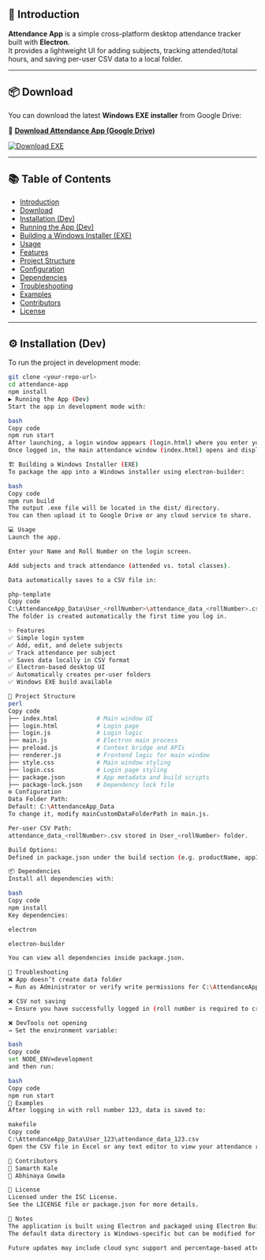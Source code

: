 ## 📝 Introduction
**Attendance App** is a simple cross-platform desktop attendance tracker built with **Electron**.  
It provides a lightweight UI for adding subjects, tracking attended/total hours, and saving per-user CSV data to a local folder.

---

## 📦 Download

You can download the latest **Windows EXE installer** from Google Drive:

🔗 **[Download Attendance App (Google Drive)](https://drive.google.com/drive/folders/19NKG79RGutCyJBh1Ta5asYE2D4QF5u-2?usp=sharing)**  

[![Download EXE](https://img.shields.io/badge/Download-Windows%20EXE-blue?style=for-the-badge&logo=windows)](https://drive.google.com/drive/folders/19NKG79RGutCyJBh1Ta5asYE2D4QF5u-2?usp=sharing)

---

## 📚 Table of Contents
- [Introduction](#-introduction)
- [Download](#-download)
- [Installation (Dev)](#-installation-dev)
- [Running the App (Dev)](#-running-the-app-dev)
- [Building a Windows Installer (EXE)](#-building-a-windows-installer-exe)
- [Usage](#-usage)
- [Features](#-features)
- [Project Structure](#-project-structure)
- [Configuration](#-configuration)
- [Dependencies](#-dependencies)
- [Troubleshooting](#-troubleshooting)
- [Examples](#-examples)
- [Contributors](#-contributors)
- [License](#-license)

---

## ⚙️ Installation (Dev)
To run the project in development mode:

```bash
git clone <your-repo-url>
cd attendance-app
npm install
▶️ Running the App (Dev)
Start the app in development mode with:

bash
Copy code
npm run start
After launching, a login window appears (login.html) where you enter your Name and Roll Number.
Once logged in, the main attendance window (index.html) opens and displays the attendance management interface.

🏗️ Building a Windows Installer (EXE)
To package the app into a Windows installer using electron-builder:

bash
Copy code
npm run build
The output .exe file will be located in the dist/ directory.
You can then upload it to Google Drive or any cloud service to share.

💻 Usage
Launch the app.

Enter your Name and Roll Number on the login screen.

Add subjects and track attendance (attended vs. total classes).

Data automatically saves to a CSV file in:

php-template
Copy code
C:\AttendanceApp_Data\User_<rollNumber>\attendance_data_<rollNumber>.csv
The folder is created automatically the first time you log in.

✨ Features
✅ Simple login system
✅ Add, edit, and delete subjects
✅ Track attendance per subject
✅ Saves data locally in CSV format
✅ Electron-based desktop UI
✅ Automatically creates per-user folders
✅ Windows EXE build available

📁 Project Structure
perl
Copy code
├── index.html           # Main window UI
├── login.html           # Login page
├── login.js             # Login logic
├── main.js              # Electron main process
├── preload.js           # Context bridge and APIs
├── renderer.js          # Frontend logic for main window
├── style.css            # Main window styling
├── login.css            # Login page styling
├── package.json         # App metadata and build scripts
├── package-lock.json    # Dependency lock file
⚙️ Configuration
Data Folder Path:
Default: C:\AttendanceApp_Data
To change it, modify mainCustomDataFolderPath in main.js.

Per-user CSV Path:
attendance_data_<rollNumber>.csv stored in User_<rollNumber> folder.

Build Options:
Defined in package.json under the build section (e.g. productName, appId, etc.).

📦 Dependencies
Install all dependencies with:

bash
Copy code
npm install
Key dependencies:

electron

electron-builder

You can view all dependencies inside package.json.

🧰 Troubleshooting
❌ App doesn’t create data folder
→ Run as Administrator or verify write permissions for C:\AttendanceApp_Data.

❌ CSV not saving
→ Ensure you have successfully logged in (roll number is required to create the folder).

❌ DevTools not opening
→ Set the environment variable:

bash
Copy code
set NODE_ENV=development
and then run:

bash
Copy code
npm run start
🧾 Examples
After logging in with roll number 123, data is saved to:

makefile
Copy code
C:\AttendanceApp_Data\User_123\attendance_data_123.csv
Open the CSV file in Excel or any text editor to view your attendance records.

👥 Contributors
👤 Samarth Kale
👤 Abhinaya Gowda

📜 License
Licensed under the ISC License.
See the LICENSE file or package.json for more details.

🧩 Notes
The application is built using Electron and packaged using Electron Builder.
The default data directory is Windows-specific but can be modified for other OS environments.

Future updates may include cloud sync support and percentage-based attendance visualization.

